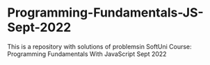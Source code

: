 # Programming-Fundamentals-JS-Sept-2022
This is a repository with solutions of problemsin SoftUni Course: Programming Fundamentals With JavaScript Sept 2022
